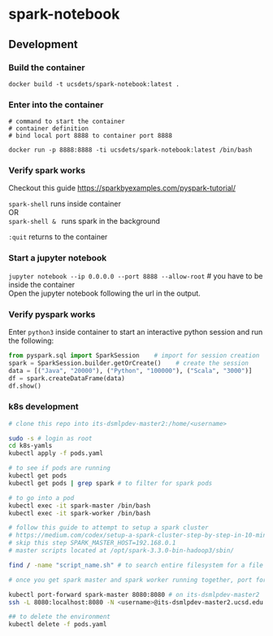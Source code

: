 # spark-notebook

## Development

### Build the container

`docker build -t ucsdets/spark-notebook:latest .`

### Enter into the container

```
# command to start the container
# container definition
# bind local port 8888 to container port 8888

docker run -p 8888:8888 -ti ucsdets/spark-notebook:latest /bin/bash
```

### Verify spark works

Checkout this guide https://sparkbyexamples.com/pyspark-tutorial/

`spark-shell` runs inside container  
OR  
`spark-shell & ` runs spark in the background

`:quit` returns to the container

### Start a jupyter notebook

`jupyter notebook --ip 0.0.0.0 --port 8888 --allow-root` # you have to be inside the container  
Open the jupyter notebook following the url in the output.

### Verify pyspark works
Enter `python3` inside container to start an interactive python session and run the following:  
```python
from pyspark.sql import SparkSession    # import for session creation
spark = SparkSession.builder.getOrCreate()    # create the session
data = [("Java", "20000"), ("Python", "100000"), ("Scala", "3000")]
df = spark.createDataFrame(data)
df.show()
```

### k8s development

```bash
# clone this repo into its-dsmlpdev-master2:/home/<username>

sudo -s # login as root
cd k8s-yamls
kubectl apply -f pods.yaml

# to see if pods are running
kubectl get pods 
kubectl get pods | grep spark # to filter for spark pods

# to go into a pod
kubectl exec -it spark-master /bin/bash
kubectl exec -it spark-worker /bin/bash

# follow this guide to attempt to setup a spark cluster
# https://medium.com/codex/setup-a-spark-cluster-step-by-step-in-10-minutes-922c06f8e2b1
# skip this step SPARK_MASTER_HOST=192.168.0.1
# master scripts located at /opt/spark-3.3.0-bin-hadoop3/sbin/

find / -name "script_name.sh" # to search entire filesystem for a file

# once you get spark master and spark worker running together, port forward all the way to your localhost and confirm that they're connected in the web UI https://collab.ucsd.edu/display/ETS/Process+%28DRAFT%29%3A+SSH+Tunneling+to+Service+in+k8s+on+dsmlpdev

kubectl port-forward spark-master 8080:8080 # on its-dsmlpdev-master2
ssh -L 8080:localhost:8080 -N <username>@its-dsmlpdev-master2.ucsd.edu

## to delete the environment
kubectl delete -f pods.yaml
```